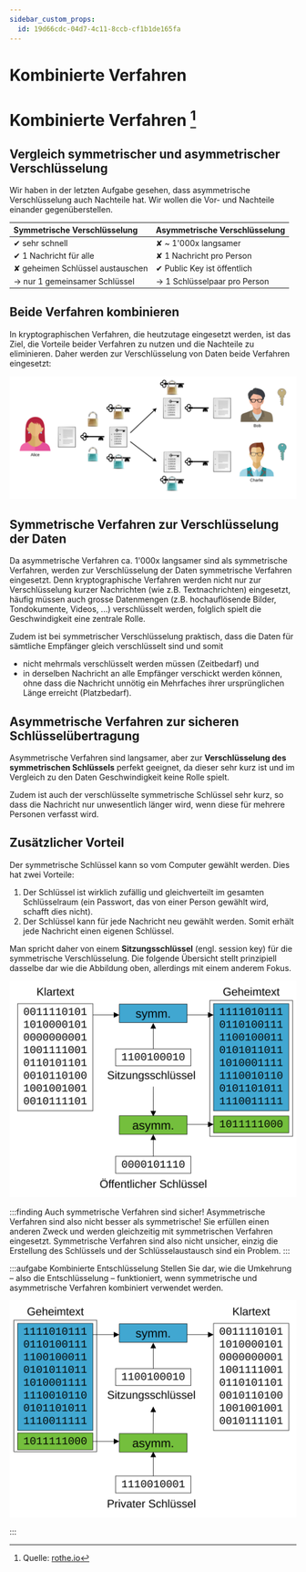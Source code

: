 ```yaml
---
sidebar_custom_props:
  id: 19d66cdc-04d7-4c11-8ccb-cf1b1de165fa
---
```


# Kombinierte Verfahren


# Kombinierte Verfahren [^1]

## Vergleich symmetrischer und asymmetrischer Verschlüsselung
Wir haben in der letzten Aufgabe gesehen, dass asymmetrische Verschlüsselung auch Nachteile hat. Wir wollen die Vor- und Nachteile einander gegenüberstellen.

| Symmetrische Verschlüsselung     | Asymmetrische Verschlüsselung |
| :------------------------------- | :---------------------------- |
| ✔ sehr schnell                   | ✘ ~ 1'000x langsamer          |
| ✔ 1 Nachricht für alle           | ✘ 1 Nachricht pro Person      |
| ✘ geheimen Schlüssel austauschen | ✔ Public Key ist öffentlich   |
| → nur 1 gemeinsamer Schlüssel    | → 1 Schlüsselpaar pro Person  |

## Beide Verfahren kombinieren
In kryptographischen Verfahren, die heutzutage eingesetzt werden, ist das Ziel, die Vorteile beider Verfahren zu nutzen und die Nachteile zu eliminieren. Daher werden zur Verschlüsselung von Daten beide Verfahren eingesetzt:

![Symmetrische und asymmetrische Verschlüsselung kombiniert](images/symm-asymm-encryption.svg)


## Symmetrische Verfahren zur Verschlüsselung der Daten
Da asymmetrische Verfahren ca. 1'000x langsamer sind als symmetrische Verfahren, werden zur Verschlüsselung der Daten symmetrische Verfahren eingesetzt. Denn kryptographische Verfahren werden nicht nur zur Verschlüsselung kurzer Nachrichten (wie z.B. Textnachrichten) eingesetzt, häufig müssen auch grosse Datenmengen (z.B. hochauflösende Bilder, Tondokumente, Videos, ...) verschlüsselt werden, folglich spielt die Geschwindigkeit eine zentrale Rolle.

Zudem ist bei symmetrischer Verschlüsselung praktisch, dass die Daten für sämtliche Empfänger gleich verschlüsselt sind und somit
- nicht mehrmals verschlüsselt werden müssen (Zeitbedarf) und
- in derselben Nachricht an alle Empfänger verschickt werden können, ohne dass die Nachricht unnötig ein Mehrfaches ihrer ursprünglichen Länge erreicht (Platzbedarf).

## Asymmetrische Verfahren zur sicheren Schlüsselübertragung
Asymmetrische Verfahren sind langsamer, aber zur **Verschlüsselung des symmetrischen Schlüssels** perfekt geeignet, da dieser sehr kurz ist und im Vergleich zu den Daten Geschwindigkeit keine Rolle spielt.

Zudem ist auch der verschlüsselte symmetrische Schlüssel sehr kurz, so dass die Nachricht nur unwesentlich länger wird, wenn diese für mehrere Personen verfasst wird.

## Zusätzlicher Vorteil
Der symmetrische Schlüssel kann so vom Computer gewählt werden. Dies hat zwei Vorteile:

1. Der Schlüssel ist wirklich zufällig und gleichverteilt im gesamten Schlüsselraum (ein Passwort, das von einer Person gewählt wird, schafft dies nicht).
2. Der Schlüssel kann für jede Nachricht neu gewählt werden. Somit erhält jede Nachricht einen eigenen Schlüssel.


Man spricht daher von einem **Sitzungsschlüssel** (engl. session key) für die symmetrische Verschlüsselung. Die folgende Übersicht stellt prinzipiell dasselbe dar wie die Abbildung oben, allerdings mit einem anderem Fokus.

![Symmetrische und asymmetrische Verschlüsselung kombiniert](images/symm-asymm-encryption-binary.svg)


:::finding Auch symmetrische Verfahren sind sicher!
Asymmetrische Verfahren sind also nicht besser als symmetrische! Sie erfüllen einen anderen Zweck und werden gleichzeitig mit symmetrischen Verfahren eingesetzt. Symmetrische Verfahren sind also nicht unsicher, einzig die Erstellung des Schlüssels und der Schlüsselaustausch sind ein Problem.
:::

:::aufgabe Kombinierte Entschlüsselung
Stellen Sie dar, wie die Umkehrung – also die Entschlüsselung – funktioniert, wenn symmetrische und asymmetrische Verfahren kombiniert verwendet werden.

<Answer type="text" webKey="4a33b602-eb5f-427d-ba5e-725756b5f112" />

<Solution webKey="1f2cf2b5-9a49-48e7-9b45-6bca55560abf">

![Symmetrische und asymmetrische Entschlüsselung kombiniert](images/symm-asymm-decryption-binary.svg)

</Solution>

:::

[^1]: Quelle: [rothe.io](https://rothe.io/?b=crypto&p=559732)
